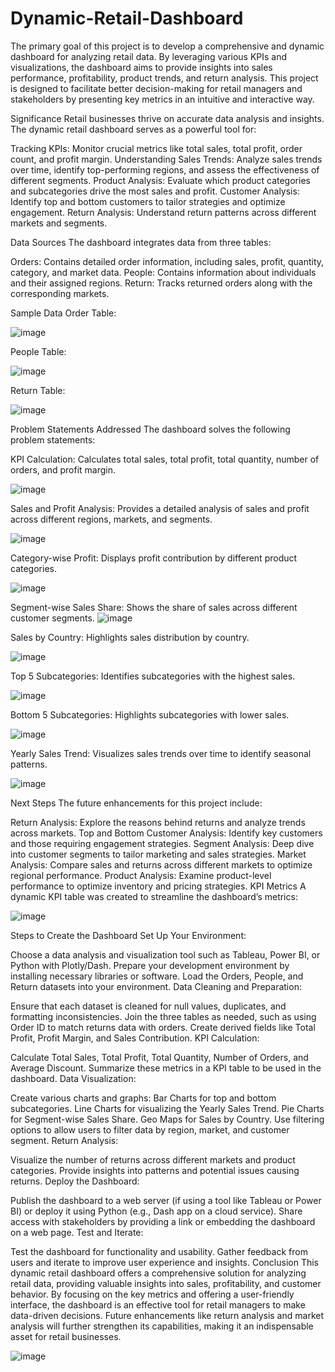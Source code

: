 # Dynamic-Retail-Dashboard
The primary goal of this project is to develop a comprehensive and dynamic dashboard for analyzing retail data. By leveraging various KPIs and visualizations, the dashboard aims to provide insights into sales performance, profitability, product trends, and return analysis. This project is designed to facilitate better decision-making for retail managers and stakeholders by presenting key metrics in an intuitive and interactive way.

Significance
Retail businesses thrive on accurate data analysis and insights. The dynamic retail dashboard serves as a powerful tool for:

Tracking KPIs: Monitor crucial metrics like total sales, total profit, order count, and profit margin.
Understanding Sales Trends: Analyze sales trends over time, identify top-performing regions, and assess the effectiveness of different segments.
Product Analysis: Evaluate which product categories and subcategories drive the most sales and profit.
Customer Analysis: Identify top and bottom customers to tailor strategies and optimize engagement.
Return Analysis: Understand return patterns across different markets and segments.

Data Sources
The dashboard integrates data from three tables:

Orders: Contains detailed order information, including sales, profit, quantity, category, and market data.
People: Contains information about individuals and their assigned regions.
Return: Tracks returned orders along with the corresponding markets.

Sample Data
Order Table:

![image](https://github.com/user-attachments/assets/e232b071-783f-488d-adb0-4c1aeee2a71c)


People Table:

![image](https://github.com/user-attachments/assets/a0a016d2-0246-427e-b2ae-340c4f3404ad)


Return Table:

![image](https://github.com/user-attachments/assets/be0fde37-d079-49bb-ab9c-f94ca63415c6)


Problem Statements Addressed
The dashboard solves the following problem statements:

KPI Calculation: Calculates total sales, total profit, total quantity, number of orders, and profit margin.

![image](https://github.com/user-attachments/assets/00bc7911-4c6b-4089-b767-ef5de691df60)

Sales and Profit Analysis: Provides a detailed analysis of sales and profit across different regions, markets, and segments.

![image](https://github.com/user-attachments/assets/19c76258-965a-474e-89d9-43c9265ee96c)

Category-wise Profit: Displays profit contribution by different product categories.

![image](https://github.com/user-attachments/assets/3028fe96-cb97-40d3-829f-1e982c3c5425)

Segment-wise Sales Share: Shows the share of sales across different customer segments.
![image](https://github.com/user-attachments/assets/dab2dc21-1c84-4a3d-9887-718854b7cc3c)

Sales by Country: Highlights sales distribution by country.

![image](https://github.com/user-attachments/assets/ff9d129d-67a7-4e22-bacf-8123afa4f1b0)

Top 5 Subcategories: Identifies subcategories with the highest sales.

![image](https://github.com/user-attachments/assets/b6a499f8-b8ee-45b2-a4ea-a62c99435329)

Bottom 5 Subcategories: Highlights subcategories with lower sales.

![image](https://github.com/user-attachments/assets/5c69afe1-36fe-42b3-821d-9c38d6387d0a)

Yearly Sales Trend: Visualizes sales trends over time to identify seasonal patterns.

![image](https://github.com/user-attachments/assets/d74358c9-6de0-4a3e-8c6d-72e5f1ad39cf)

Next Steps
The future enhancements for this project include:

Return Analysis: Explore the reasons behind returns and analyze trends across markets.
Top and Bottom Customer Analysis: Identify key customers and those requiring engagement strategies.
Segment Analysis: Deep dive into customer segments to tailor marketing and sales strategies.
Market Analysis: Compare sales and returns across different markets to optimize regional performance.
Product Analysis: Examine product-level performance to optimize inventory and pricing strategies.
KPI Metrics
A dynamic KPI table was created to streamline the dashboard’s metrics:

![image](https://github.com/user-attachments/assets/8cce665d-47c7-4204-b75f-d6ee37e4a322)

Steps to Create the Dashboard
Set Up Your Environment:

Choose a data analysis and visualization tool such as Tableau, Power BI, or Python with Plotly/Dash.
Prepare your development environment by installing necessary libraries or software.
Load the Orders, People, and Return datasets into your environment.
Data Cleaning and Preparation:

Ensure that each dataset is cleaned for null values, duplicates, and formatting inconsistencies.
Join the three tables as needed, such as using Order ID to match returns data with orders.
Create derived fields like Total Profit, Profit Margin, and Sales Contribution.
KPI Calculation:

Calculate Total Sales, Total Profit, Total Quantity, Number of Orders, and Average Discount.
Summarize these metrics in a KPI table to be used in the dashboard.
Data Visualization:

Create various charts and graphs:
Bar Charts for top and bottom subcategories.
Line Charts for visualizing the Yearly Sales Trend.
Pie Charts for Segment-wise Sales Share.
Geo Maps for Sales by Country.
Use filtering options to allow users to filter data by region, market, and customer segment.
Return Analysis:

Visualize the number of returns across different markets and product categories.
Provide insights into patterns and potential issues causing returns.
Deploy the Dashboard:

Publish the dashboard to a web server (if using a tool like Tableau or Power BI) or deploy it using Python (e.g., Dash app on a cloud service).
Share access with stakeholders by providing a link or embedding the dashboard on a web page.
Test and Iterate:

Test the dashboard for functionality and usability.
Gather feedback from users and iterate to improve user experience and insights.
Conclusion
This dynamic retail dashboard offers a comprehensive solution for analyzing retail data, providing valuable insights into sales, profitability, and customer behavior. By focusing on the key metrics and offering a user-friendly interface, the dashboard is an effective tool for retail managers to make data-driven decisions. Future enhancements like return analysis and market analysis will further strengthen its capabilities, making it an indispensable asset for retail businesses.

![image](https://github.com/user-attachments/assets/e2176133-5f6d-4ce6-ba33-e5e26941e629)











